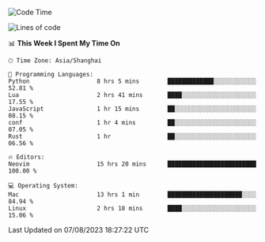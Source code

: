 <!--START_SECTION:waka-->
![Code Time](http://img.shields.io/badge/Code%20Time-1%2C485%20hrs%2026%20mins-blue)

![Lines of code](https://img.shields.io/badge/From%20Hello%20World%20I%27ve%20Written-272.1%20thousand%20lines%20of%20code-blue)

📊 **This Week I Spent My Time On** 

```text
🕑︎ Time Zone: Asia/Shanghai

💬 Programming Languages: 
Python                   8 hrs 5 mins        █████████████░░░░░░░░░░░░   52.81 % 
Lua                      2 hrs 41 mins       ████░░░░░░░░░░░░░░░░░░░░░   17.55 % 
JavaScript               1 hr 15 mins        ██░░░░░░░░░░░░░░░░░░░░░░░   08.15 % 
conf                     1 hr 4 mins         ██░░░░░░░░░░░░░░░░░░░░░░░   07.05 % 
Rust                     1 hr                ██░░░░░░░░░░░░░░░░░░░░░░░   06.56 % 

🔥 Editors: 
Neovim                   15 hrs 20 mins      █████████████████████████   100.00 % 

💻 Operating System: 
Mac                      13 hrs 1 min        █████████████████████░░░░   84.94 % 
Linux                    2 hrs 18 mins       ████░░░░░░░░░░░░░░░░░░░░░   15.06 % 
```


 Last Updated on 07/08/2023 18:27:22 UTC
<!--END_SECTION:waka-->
